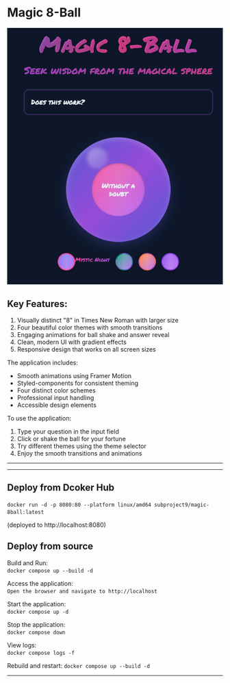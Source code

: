 # Magic 8-Ball


![alt text](https://github.com/subproject9/Magic_8-Ball/blob/main/Magic-8ball_screenshot.png?raw=true)



## Key Features:

1. Visually distinct "8" in Times New Roman with larger size
2. Four beautiful color themes with smooth transitions
3. Engaging animations for ball shake and answer reveal
4. Clean, modern UI with gradient effects
5. Responsive design that works on all screen sizes

The application includes:

- Smooth animations using Framer Motion
- Styled-components for consistent theming
- Four distinct color schemes
- Professional input handling
- Accessible design elements

To use the application:

1. Type your question in the input field
2. Click or shake the ball for your fortune
3. Try different themes using the theme selector
4. Enjoy the smooth transitions and animations


---
---

## Deploy from Dcoker Hub
`docker run -d -p 8080:80 --platform linux/amd64 subproject9/magic-8ball:latest`

(deployed to http://localhost:8080)



## Deploy from source


Build and Run:                  
`docker compose up --build -d`

Access the application:   
`Open the browser and navigate to http://localhost`

Start the application:      
`docker compose up -d`

Stop the application:    
`docker compose down`

View logs:              
`docker compose logs -f`

Rebuild and restart:
`docker compose up --build -d`


---


